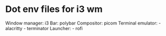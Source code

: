 # Dot env files for i3 wm 
Window manager: i3
Bar: polybar
Compositor: picom
Terminal emulator: 
	- alacritty
	- terminator
Launcher: 
	- rofi

